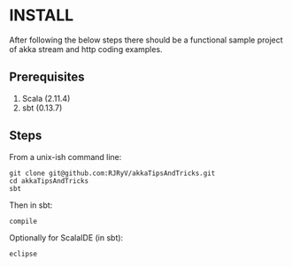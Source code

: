 INSTALL
=======
After following the below steps there should be a functional sample project of akka stream and http coding examples.

Prerequisites
-------------

1. Scala (2.11.4)
2. sbt (0.13.7)

Steps
-----
From a unix-ish command line:

    git clone git@github.com:RJRyV/akkaTipsAndTricks.git
    cd akkaTipsAndTricks
    sbt
    
Then in sbt:
    
    compile

Optionally for ScalaIDE (in sbt):

    eclipse

